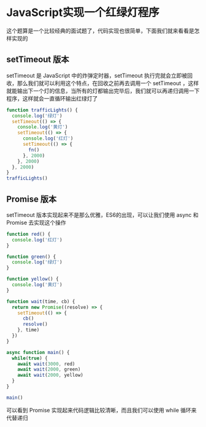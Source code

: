 # JavaScript实现一个红绿灯程序

这个题算是一个比较经典的面试题了，代码实现也很简单，下面我们就来看看是怎样实现的

## setTimeout 版本

setTimeout 是 JavaScript 中的炸弹定时器，setTimeout 执行完就会立即被回收，那么我们就可以利用这个特点，在回收之前再去调用一个 setTimeout ，这样就能输出下一个灯的信息，当所有的灯都输出完毕后，我们就可以再递归调用一下程序，这样就会一直循环输出红绿灯了

```js
function trafficLights() {
  console.log('绿灯')
  setTimeout(() => {
    console.log('黄灯')
    setTimeout(() => {
      console.log('红灯')
      setTimeout(() => {
        fn()
      }, 2000)
    }, 2000)
  }, 2000)
}
trafficLights()
```

## Promise 版本

setTimeout 版本实现起来不是那么优雅，ES6的出现，可以让我们使用 async 和 Promise 去实现这个操作

```js
function red() {
  console.log('红灯')
}

function green() {
  console.log('绿灯')
}

function yellow() {
  console.log('黄灯')
}

function wait(time, cb) {
  return new Promise((resolve) => {
    setTimeout(() => {
      cb()
      resolve()
    }, time)
  })
}

async function main() {
  while(true) {
    await wait(3000, red)
    await wait(2000, green)
    await wait(2000, yellow)
  }
}

main()
```

可以看到 Promise 实现起来代码逻辑比较清晰，而且我们可以使用 while 循环来代替递归

